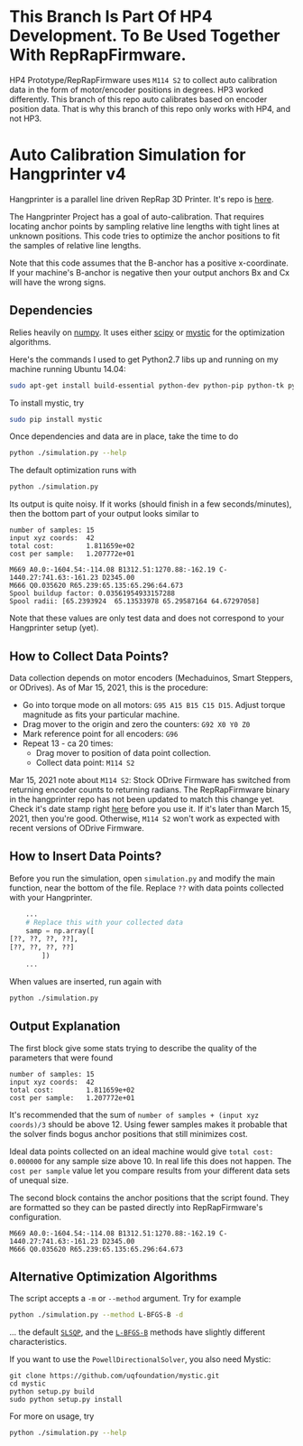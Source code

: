 # This Branch Is Part Of HP4 Development. To Be Used Together With RepRapFirmware.

HP4 Prototype/RepRapFirmware uses `M114 S2` to collect auto calibration data in the form of motor/encoder positions in degrees. HP3 worked differently. This branch of this repo auto calibrates based on encoder position data. That is why this branch of this repo only works with HP4, and not HP3.

# Auto Calibration Simulation for Hangprinter v4

Hangprinter is a parallel line driven RepRap 3D Printer.
It's repo is [here](https://gitlab.com/tobben/hangprinter).

The Hangprinter Project has a goal of auto-calibration.
That requires locating anchor points by sampling relative line lengths with tight lines at unknown positions.
This code tries to optimize the anchor positions to fit the samples of relative line lengths.

Note that this code assumes that the B-anchor has a positive x-coordinate.
If your machine's B-anchor is negative then your output anchors Bx and Cx will have the wrong signs.

## Dependencies
Relies heavily on [numpy](https://github.com/numpy/numpy).
It uses either [scipy](https://scipy.org/) or [mystic](https://github.com/uqfoundation/mystic) for the optimization algorithms.

Here's the commands I used to get Python2.7 libs up and running on my machine running Ubuntu 14.04:
```bash
sudo apt-get install build-essential python-dev python-pip python-tk python-scipy python-numpy
```

To install mystic, try
```bash
sudo pip install mystic
```

Once dependencies and data are in place, take the time to do
```bash
python ./simulation.py --help
```

The default optimization runs with
```bash
python ./simulation.py
```

Its output is quite noisy.
If it works (should finish in a few seconds/minutes), then the bottom part of your output looks similar to
```
number of samples: 15
input xyz coords:  42
total cost:        1.811659e+02
cost per sample:   1.207772e+01

M669 A0.0:-1604.54:-114.08 B1312.51:1270.88:-162.19 C-1440.27:741.63:-161.23 D2345.00
M666 Q0.035620 R65.239:65.135:65.296:64.673
Spool buildup factor: 0.03561954933157288
Spool radii: [65.2393924  65.13533978 65.29587164 64.67297058]
```
Note that these values are only test data and does not correspond to your Hangprinter setup (yet).

## How to Collect Data Points?
Data collection depends on motor encoders (Mechaduinos, Smart Steppers, or ODrives).
As of Mar 15, 2021, this is the procedure:
 - Go into torque mode on all motors: `G95 A15 B15 C15 D15`.
   Adjust torque magnitude as fits your particular machine.
 - Drag mover to the origin and zero the counters: `G92 X0 Y0 Z0`
 - Mark reference point for all encoders: `G96`
 - Repeat 13 - ca 20 times:
   - Drag mover to position of data point collection.
   - Collect data point: `M114 S2`

Mar 15, 2021 note about `M114 S2`: Stock ODrive Firmware has switched from returning encoder counts to returning radians. The RepRapFirmware binary in the hangprinter
repo has not been updated to match this change yet. Check it's date stamp right [here](https://gitlab.com/tobben/hangprinter/-/tree/version_4_dev/firmware/RepRapFirmware)
before you use it. If it's later than March 15, 2021, then you're good. Otherwise, `M114 S2` won't work as expected with recent versions of ODrive Firmware.

## How to Insert Data Points?
Before you run the simulation, open `simulation.py` and modify the main function, near the bottom of the file.
Replace `??` with data points collected with your Hangprinter.
```python
    ...
    # Replace this with your collected data
    samp = np.array([
[??, ??, ??, ??],
[??, ??, ??, ??]
        ])
    ...
```
When values are inserted, run again with
```bash
python ./simulation.py
```

## Output Explanation
The first block give some stats trying to describe the quality of the parameters that were found
```
number of samples: 15
input xyz coords:  42
total cost:        1.811659e+02
cost per sample:   1.207772e+01
```
It's recommended that the sum of `number of samples + (input xyz coords)/3` should be above 12.
Using fewer samples makes it probable that the solver finds bogus anchor positions that still minimizes cost.

Ideal data points collected on an ideal machine would give `total cost: 0.000000` for any sample size above 10.
In real life this does not happen.
The `cost per sample` value let you compare results from your different data sets of unequal size.

The second block contains the anchor positions that the script found.
They are formatted so they can be pasted directly into RepRapFirmware's configuration.
```
M669 A0.0:-1604.54:-114.08 B1312.51:1270.88:-162.19 C-1440.27:741.63:-161.23 D2345.00
M666 Q0.035620 R65.239:65.135:65.296:64.673
```

## Alternative Optimization Algorithms
The script accepts a `-m` or `--method` argument.
Try for example
```bash
python ./simulation.py --method L-BFGS-B -d
```
... the default [`SLSQP`](https://en.wikipedia.org/wiki/Sequential_quadratic_programming), and the [`L-BFGS-B`](https://en.wikipedia.org/wiki/Limited-memory_BFGS) methods
have slightly different characteristics.

If you want to use the `PowellDirectionalSolver`, you also need Mystic:
```
git clone https://github.com/uqfoundation/mystic.git
cd mystic
python setup.py build
sudo python setup.py install
```

For more on usage, try
```bash
python ./simulation.py --help
```
